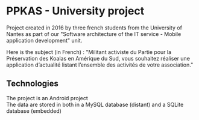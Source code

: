 # PPKAS - University project

Project created in 2016 by three french students from the University of Nantes as part of our "Software architecture of the IT service - Mobile application development" unit.

Here is the subject (in French) : "Militant activiste du Partie pour la Préservation des Koalas en Amérique du Sud, vous souhaitez réaliser une application d’actualité listant l’ensemble des activités de votre association."

## Technologies

The project is an Android project  
The data are stored in both in a MySQL database (distant) and a SQLite database (embedded)
